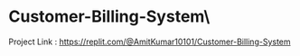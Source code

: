 # Customer-Billing-System\

Project Link : https://replit.com/@AmitKumar10101/Customer-Billing-System
